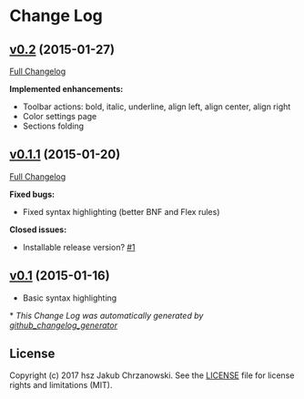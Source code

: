 # Change Log

## [v0.2](https://github.com/hsz/idea-latex/tree/v0.2) (2015-01-27)

[Full Changelog](https://github.com/hsz/idea-latex/compare/v0.1.1...v0.2)

**Implemented enhancements:**

- Toolbar actions: bold, italic, underline, align left, align center, align right
- Color settings page
- Sections folding

## [v0.1.1](https://github.com/hsz/idea-latex/tree/v0.1.1) (2015-01-20)

[Full Changelog](https://github.com/hsz/idea-latex/compare/v0.1...v0.1.1)

**Fixed bugs:**

- Fixed syntax highlighting (better BNF and Flex rules)

**Closed issues:**

- Installable release version? [\#1](https://github.com/hsz/idea-latex/issues/1)

## [v0.1](https://github.com/hsz/idea-latex/tree/v0.1) (2015-01-16)

- Basic syntax highlighting


\* *This Change Log was automatically generated by [github_changelog_generator](https://github.com/skywinder/Github-Changelog-Generator)*


License
-------

Copyright (c) 2017 hsz Jakub Chrzanowski. See the [LICENSE](./LICENSE) file for license rights and limitations (MIT).
